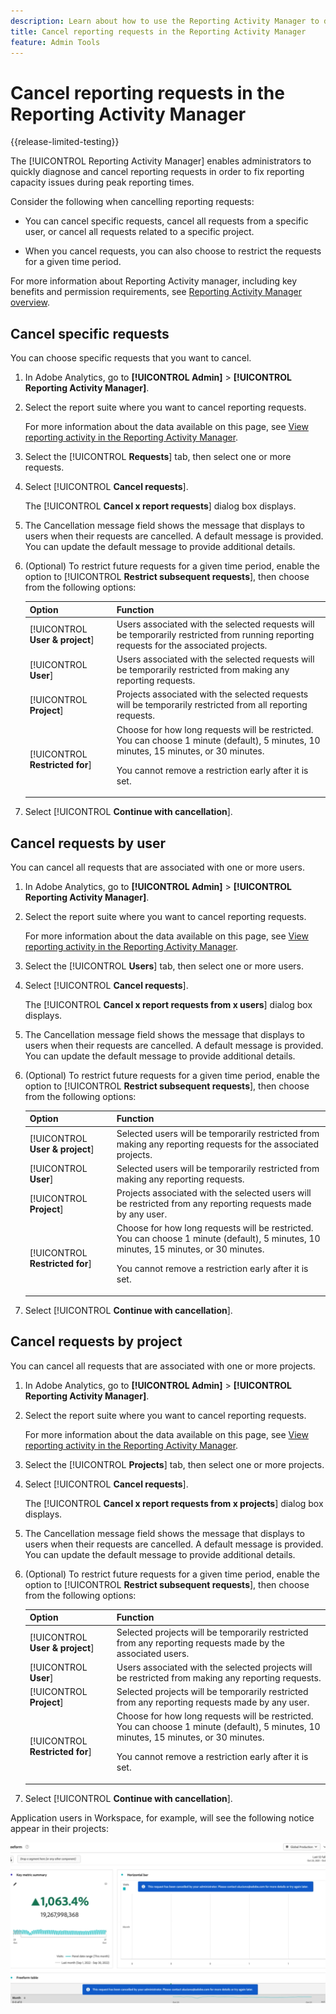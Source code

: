 ```yaml
---
description: Learn about how to use the Reporting Activity Manager to diagnose and fix capacity issues during peak reporting times.
title: Cancel reporting requests in the Reporting Activity Manager
feature: Admin Tools
---
```

# Cancel reporting requests in the Reporting Activity Manager

{{release-limited-testing}}

The [!UICONTROL Reporting Activity Manager] enables administrators to quickly diagnose and cancel reporting requests in order to fix reporting capacity issues during peak reporting times.

Consider the following when cancelling reporting requests:

* You can cancel specific requests, cancel all requests from a specific user, or cancel all requests related to a specific project.

* When you cancel requests, you can also choose to restrict the requests for a given time period.

For more information about Reporting Activity manager, including key benefits and permission requirements, see [Reporting Activity Manager overview](/help/admin/admin/reporting-activity-manager/reporting-activity-overview.md).

## Cancel specific requests

You can choose specific requests that you want to cancel.

1. In Adobe Analytics, go to **[!UICONTROL Admin]** > **[!UICONTROL Reporting Activity Manager]**.

1. Select the report suite where you want to cancel reporting requests. <!--double-check this step-->

   For more information about the data available on this page, see [View reporting activity in the Reporting Activity Manager](/help/admin/admin/reporting-activity-manager/reporting-activity.md).

1. Select the [!UICONTROL **Requests**] tab, then select one or more requests.

   <!-- add screenshot -->

1. Select [!UICONTROL **Cancel requests**].

   The [!UICONTROL **Cancel x report requests**] dialog box displays.

1. The Cancellation message field shows the message that displays to users when their requests are cancelled. A default message is provided. You can update the default message to provide additional details.

1. (Optional) To restrict future requests for a given time period, enable the option to [!UICONTROL **Restrict subsequent requests**], then choose from the following options:

   |Option | Function | 
   |---------|----------|
   | [!UICONTROL **User & project**] | Users associated with the selected requests will be temporarily restricted from running reporting requests for the associated projects. |
   | [!UICONTROL **User**] | Users associated with the selected requests will be temporarily restricted from making any reporting requests. | 
   | [!UICONTROL **Project**] | Projects associated with the selected requests will be temporarily restricted from all reporting requests. |
   | [!UICONTROL **Restricted for**] | Choose for how long requests will be restricted. You can choose 1 minute (default), 5 minutes, 10 minutes, 15 minutes, or 30 minutes. <!--double-check this--> <p>You cannot remove a restriction early after it is set.</p>  | 

1. Select [!UICONTROL **Continue with cancellation**].

## Cancel requests by user

You can cancel all requests that are associated with one or more users.

1. In Adobe Analytics, go to **[!UICONTROL Admin]** > **[!UICONTROL Reporting Activity Manager]**.

1. Select the report suite where you want to cancel reporting requests. <!--double-check this step-->

   For more information about the data available on this page, see [View reporting activity in the Reporting Activity Manager](/help/admin/admin/reporting-activity-manager/reporting-activity.md).

1. Select the [!UICONTROL **Users**] tab, then select one or more users.

   <!-- add screenshot -->

1. Select [!UICONTROL **Cancel requests**].

   The [!UICONTROL **Cancel x report requests from x users**] dialog box displays.

1. The Cancellation message field shows the message that displays to users when their requests are cancelled. A default message is provided. You can update the default message to provide additional details.

1. (Optional) To restrict future requests for a given time period, enable the option to [!UICONTROL **Restrict subsequent requests**], then choose from the following options:

   |Option | Function | 
   |---------|----------|
   | [!UICONTROL **User & project**] | Selected users will be temporarily restricted from making any reporting requests for the associated projects. |
   | [!UICONTROL **User**] | Selected users will be temporarily restricted from making any reporting requests. | 
   | [!UICONTROL **Project**] | Projects associated with the selected users will be restricted from any reporting requests made by any user. |
   | [!UICONTROL **Restricted for**] | Choose for how long requests will be restricted. You can choose 1 minute (default), 5 minutes, 10 minutes, 15 minutes, or 30 minutes. <!--double-check this--> <p>You cannot remove a restriction early after it is set.</p>  | 

1. Select [!UICONTROL **Continue with cancellation**].

## Cancel requests by project

You can cancel all requests that are associated with one or more projects.

1. In Adobe Analytics, go to **[!UICONTROL Admin]** > **[!UICONTROL Reporting Activity Manager]**.

1. Select the report suite where you want to cancel reporting requests. <!--double-check this step-->

   For more information about the data available on this page, see [View reporting activity in the Reporting Activity Manager](/help/admin/admin/reporting-activity-manager/reporting-activity.md).

1. Select the [!UICONTROL **Projects**] tab, then select one or more projects.

   <!-- add screenshot -->

1. Select [!UICONTROL **Cancel requests**].

   The [!UICONTROL **Cancel x report requests from x projects**] dialog box displays.

1. The Cancellation message field shows the message that displays to users when their requests are cancelled. A default message is provided. You can update the default message to provide additional details.

1. (Optional) To restrict future requests for a given time period, enable the option to [!UICONTROL **Restrict subsequent requests**], then choose from the following options:

   |Option | Function | 
   |---------|----------|
   | [!UICONTROL **User & project**] | Selected projects will be temporarily restricted from any reporting requests made by the associated users. |
   | [!UICONTROL **User**] | Users associated with the selected projects will be restricted from making any reporting requests. | 
   | [!UICONTROL **Project**] | Selected projects will be temporarily restricted from any reporting requests made by any user. |
   | [!UICONTROL **Restricted for**] | Choose for how long requests will be restricted. You can choose 1 minute (default), 5 minutes, 10 minutes, 15 minutes, or 30 minutes. <!--double-check this--> <p>You cannot remove a restriction early after it is set.</p>  | 

1. Select [!UICONTROL **Continue with cancellation**].



Application users in Workspace, for example, will see the following notice appear in their projects:

![cancel-user-notice](/help/admin/admin/assets/cancel-user-facing.png)